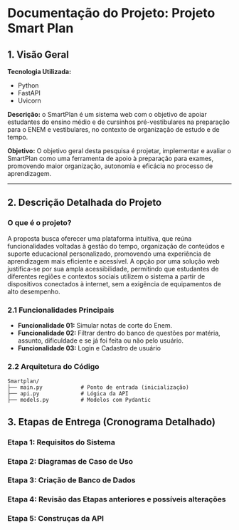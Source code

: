 # Documentação do Projeto: Projeto Smart Plan

## 1. Visão Geral
**Tecnologia Utilizada:**

* Python
* FastAPI
* Uvicorn

**Descrição:** o SmartPlan é um sistema web com o objetivo de apoiar estudantes do ensino médio e de cursinhos pré-vestibulares na preparação para o ENEM e vestibulares, no contexto de organização de estudo e de tempo.
  
**Objetivo:** O objetivo geral desta pesquisa é projetar, implementar e avaliar o SmartPlan como uma ferramenta de apoio à preparação para exames, promovendo maior organização, autonomia e eficácia no processo de aprendizagem.

***

## 2. Descrição Detalhada do Projeto

### O que é o projeto?

A proposta busca oferecer uma plataforma intuitiva, que reúna funcionalidades voltadas à gestão do tempo, organização de conteúdos e suporte educacional personalizado, promovendo uma experiência de aprendizagem mais eficiente e acessível. A opção por uma solução web justifica-se por sua ampla acessibilidade, permitindo que estudantes de diferentes regiões e contextos sociais utilizem o sistema a partir de dispositivos conectados à internet, sem a exigência de equipamentos de alto desempenho.

### 2.1 Funcionalidades Principais

* **Funcionalidade 01:** Simular notas de corte do Enem.
* **Funcionalidade 02:** Filtrar dentro do banco de questões por matéria, assunto, dificuldade e se já foi feita ou não pelo usuário.
* **Funcionalidade 03:** Login e Cadastro de usuário

### 2.2 Arquitetura do Código
```
Smartplan/  
├── main.py            # Ponto de entrada (inicialização)  
├── api.py             # Lógica da API   
├── models.py          # Modelos com Pydantic
```

## 3. Etapas de Entrega (Cronograma Detalhado)

### Etapa 1:  Requisitos do Sistema
### Etapa 2:  Diagramas de Caso de Uso  
### Etapa 3:  Criação de Banco de Dados 
### Etapa 4:  Revisão das Etapas anteriores e possíveis alterações 
### Etapa 5:  Construças da API 
